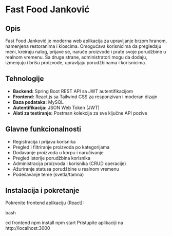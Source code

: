 # Fast Food Janković

## Opis

Fast Food Janković je moderna web aplikacija za upravljanje brzom hranom, namenjena restoranima i kioscima. Omogućava korisnicima da pregledaju meni, kreiraju nalog, prijave se, naruče proizvode i prate svoje porudžbine u realnom vremenu. Sa druge strane, administratori mogu da dodaju, izmenjuju i brišu proizvode, upravljaju porudžbinama i korisnicima.

## Tehnologije

- **Backend:** Spring Boot REST API sa JWT autentifikacijom
- **Frontend:** React.js sa Tailwind CSS za responzivan i moderan dizajn
- **Baza podataka:** MySQL
- **Autentifikacija:** JSON Web Token (JWT)
- **Alati za testiranje:** Postman kolekcija za sve ključne API pozive

## Glavne funkcionalnosti

- Registracija i prijava korisnika
- Pregled i filtriranje proizvoda po kategorijama
- Dodavanje proizvoda u korpu i naručivanje
- Pregled istorije porudžbina korisnika
- Administracija proizvoda i korisnika (CRUD operacije)
- Ažuriranje statusa porudžbine u realnom vremenu
- Podešavanje teme (svetla/tamna)

## Instalacija i pokretanje

Pokrenite frontend aplikaciju (React):

bash

cd frontend
npm install
npm start
Pristupite aplikaciji na http://localhost:3000
